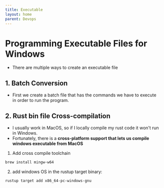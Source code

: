 ```yaml
---
title: Executable 
layout: home
parent: Devops 
---
```


# Programming Executable Files for Windows
* There are multiple ways to create an executable file

## 1. Batch Conversion
* First we create a batch file that has the commands we have to execute in order to run the program.

## 2. Rust bin file Cross-compilation
* I usually work in MacOS, so if I locally compile my rust code it won't run in Windows.
* Fortunately, there is a **cross-platform support that lets us compile windows executable from MacOS**

1) Add cross compile toolchain

```bash
brew install mingw-w64
```

2) add windows OS in the rustup target binary:
```bash
rustup target add x86_64-pc-windows-gnu
```